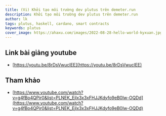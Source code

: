 ```yaml
---
title: (Vi) Khởi tạo môi trường dev plutus trên demeter.run
description: Khởi tạo môi trường dev plutus trên demeter.run
author: lk
tags: plutus, haskell, cardano, smart contracts
keywords: plutus
cover_image: https://ahaxu.com/images/2022-08-28-hello-world-kyxuan.jpg
---
```


## Link bài giảng youtube

- [https://youtu.be/8rDsVwuclEE](https://youtu.be/8rDsVwuclEE)


## Tham khảo

- [https://www.youtube.com/watch?v=g4fBo4QPir0&list=PLNEK_Ejlx3x3xFHJJKdyfo9eB0Iw-OQDd](https://www.youtube.com/watch?v=g4fBo4QPir0&list=PLNEK_Ejlx3x3xFHJJKdyfo9eB0Iw-OQDd)


